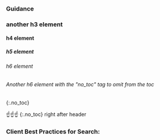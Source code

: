 ### Guidance

###  another h3 element

#### h4 element

##### h5 element

###### h6 element

###### Another h6 element with the "no_toc" tag to omit from the toc
{:.no_toc}

☝️☝️☝️  \{\:.no_toc\} right after header


### Client Best Practices for Search:

